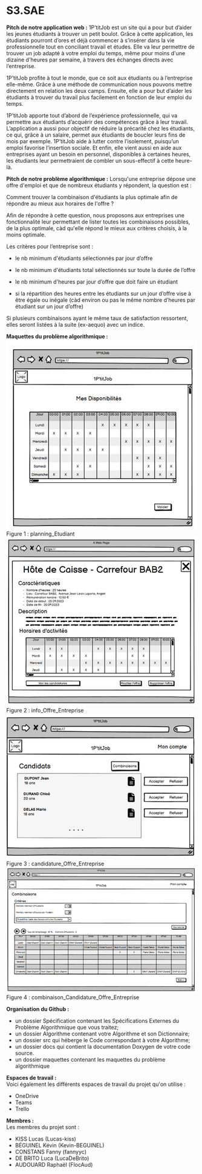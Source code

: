 # S3.SAE

**Pitch de notre application web :**
1P’titJob est un site qui a pour but d’aider les jeunes étudiants à trouver un petit boulot. Grâce à cette application, les étudiants pourront d’ores et déjà commencer à s’insérer dans la vie professionnelle tout en conciliant travail et études. Elle va leur permettre de trouver un job adapté à votre emploi du temps, même pour moins d'une dizaine d'heures par semaine, à travers des échanges directs avec l’entreprise. 

1P’titJob profite à tout le monde, que ce soit aux étudiants ou à l’entreprise elle-même. Grâce à une méthode de communication nous pouvons mettre directement en relation les deux camps. Ensuite, elle a pour but d’aider les étudiants à trouver du travail plus facilement en fonction de leur emploi du temps. 

1P’titJob apporte tout d’abord de l’expérience professionnelle, qui va permettre aux étudiants d’acquérir des compétences grâce à leur travail. L’application a aussi pour objectif de réduire la précarité chez les étudiants, ce qui, grâce à un salaire, permet aux étudiants de boucler leurs fins de mois par exemple. 1P’titJob aide à lutter contre l’isolement, puisqu’un emploi favorise l’insertion sociale. Et enfin, elle vient aussi en aide aux entreprises ayant un besoin en personnel, disponibles à certaines heures, les étudiants leur permettraient de combler un sous-effectif à cette heure-là. 


**Pitch de notre problème algorithmique :**
Lorsqu'une entreprise dépose une offre d'emploi et que de nombreux étudiants y répondent, la question est : 

Comment trouver la combinaison d'étudiants la plus optimale afin de répondre au mieux aux horaires de l'offre ? 

Afin de répondre à cette question, nous proposons aux entreprises une fonctionnalité leur permettant de lister toutes les combinaisons possibles, de la plus optimale, càd qu'elle répond le mieux aux critères choisis, à la moins optimale. 

Les critères pour l’entreprise sont : 

- le nb minimum d'étudiants sélectionnés par jour d’offre 

- le nb minimum d'étudiants total sélectionnés sur toute la durée de l’offre 

- le nb minimum d'heures par jour d’offre que doit faire un étudiant 

- si la répartition des heures entre les étudiants sur un jour d’offre vise à être égale ou inégale (càd environ ou pas le même nombre d’heures par étudiant sur un jour d’offre) 

Si plusieurs combinaisons ayant le même taux de satisfaction ressortent, elles seront listées à la suite (ex-aequo) avec un indice. 

**Maquettes du problème algorithmique :**  
![planning_Etudiant](maquettes/planning_Etudiant.PNG)  
Figure 1 : planning_Etudiant
![info_Offre_Entreprise](maquettes/info_Offre_Entreprise.PNG)  
Figure 2 : info_Offre_Entreprise
![candidature_Offre_Entreprise](maquettes/candidature_Offre_Entreprise.PNG)  
Figure 3 : candidature_Offre_Entreprise
![combinaison_Candidature_Offre_Entreprise](maquettes/combinaison_Candidature_Offre_Entreprise.PNG)  
Figure 4 : combinaison_Candidature_Offre_Entreprise


**Organisation du Github :** 
- un dossier Spécification contenant les Spécifications Externes du Problème Algorithmique que vous traitez;
- un dossier Algorithme contenant votre Algorithme et son Dictionnaire;
- un dossier src qui héberge le Code correspondant à votre Algorithme;
- un dossier docs qui contient la documentation Doxygen de votre code source.
- un dossier maquettes contenant les maquettes du problème algorithmique


**Espaces de travail :**  
Voici également les différents espaces de travail du projet qu'on utilise :
  - OneDrive 
  - Teams
  - Trello

**Membres :**  
Les membres du projet sont :
  - KISS Lucas (Lucas-kiss)
  - BÉGUINEL Kévin (Kevin-BEGUINEL)
  - CONSTANS Fanny (fannyyc)
  - DE BRITO Luca (LucaDeBrito)
  - AUDOUARD Raphaël (FlocAud)